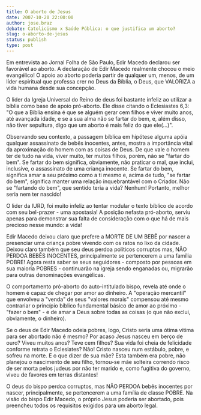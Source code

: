 ```yaml
---
title: O aborto de Jesus
date: 2007-10-20 22:00:00
author: jose.braz
debate: Catolicismo x Saúde Pública: o que justifica um aborto?
slug: o-aborto-de-jesus
status: publish 
type: post
---
```


Em entrevista ao Jornal Folha de São Paulo, Edir Macedo declarou ser favorável ao aborto. A declaração de Edir Macedo realmente chocou o meio evangélico! O apoio ao aborto poderia partir de qualquer um, menos, de um líder espiritual que professa crer no Deus da Bíblia, o Deus, que VALORIZA a vida humana desde sua concepção.  

  

  

O lider da Igreja Universal do Reino de deus foi bastante infeliz ao utilizar a bíblia como base de apoio pró-aborto. Ele disse citando o Eclesiastes 6,3: "O que a Bíblia ensina é que se alguém gerar cem filhos e viver muito anos, até avançada idade, e se a sua alma não se fartar do bem, e, além disso, não tiver sepultura, digo que um aborto é mais feliz do que ele(...)".  

  

Observando seu contexto, a passagem bíblica em hipótese alguma apóia qualquer assassinato de bebês inocentes, antes, mostra a importância vital da aproximação do homem com as coisas de Deus. De que vale o homem ter de tudo na vida, viver muito, ter muitos filhos, porém, não se "fartar do bem". Se fartar do bem significa, obviamente, não praticar o mal, que inclui, inclusive, o assassinato de uma criança inocente. Se fartar do bem, significa amar a seu próximo como a ti mesmo e, acima de tudo, "se fartar do bem", significa manter uma relação inquebrantável com o Criador. Não se "fartando do bem", que sentido teria a vida? Nenhum! Portanto, melhor seria nem ter nascido!  

  

O lider da IURD, foi muito infeliz ao tentar modular o texto bíblico de acordo com seu bel-prazer - uma apostasia! A posição nefasta pró-aborto, serviu apenas para demonstrar sua falta de consideração com o que há de mais precioso nesse mundo: a vida!  

  

  

Edir Macedo deixou claro que prefere a MORTE DE UM BEBÊ por nascer a presenciar uma criança pobre vivendo com os ratos no lixo da cidade. Deixou claro também que seu deus perdoa políticos corruptos mas, NÃO PERDOA BEBÊS INOCENTES, principalmente se pertencerem a uma família POBRE! Agora resta saber se seus seguidores - composto por pessoas em sua maioria POBRES - continuarão na igreja sendo enganadas ou, migrarão para outras denominações evangélicas.  

  

  

O comportamento pró-aborto do auto-intitulado bispo, revela até onde o homem é capaz de chegar por amor ao dinheiro. A "operação mercantil" que envolveu a "venda" de seus "valores morais" compensou até mesmo contrariar o princípio bíblico fundamental básico de amor ao próximo - "fazer o bem" - e de amar a Deus sobre todas as coisas (o que não exclui, obviamente, o dinheiro).  

  

Se o deus de Edir Macedo odeia pobres, logo, Cristo seria uma ótima vitima para ser abortado não é mesmo? Por acaso Jesus nasceu em berço de ouro? Viveu muitos anos? Teve cem filhos? Sua vida foi cheia de felicidade conforme retrata o Eclesiates? Não! Cristo nasceu num estábulo, pobre, e sofreu na morte. E o que dizer de sua mãe? Esta também era pobre, não planejou o nascimento de seu filho, tornou-se mãe solteira correndo risco de ser morta pelos judeus por não ter marido e, como fugitiva do governo, viveu de favores em terras distantes!  

  

O deus do bispo perdoa corruptos, mas NÃO PERDOA bebês inocentes por nascer, principalmente, se pertencerem a uma família de classe POBRE. Na visão do bispo Edir Macedo, o próprio Jesus poderia ser abortado, pois preencheu todos os requisitos exigidos para um aborto legal.
